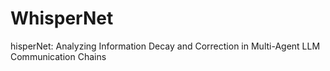 # WhisperNet
hisperNet: Analyzing Information Decay and Correction in Multi-Agent LLM Communication Chains
